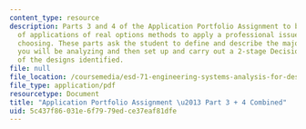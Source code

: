 ```yaml
---
content_type: resource
description: Parts 3 and 4 of the Application Portfolio Assignment to build a suite
  of applications of real options methods to apply a professional issue of your own
  choosing. These parts ask the student to define and describe the major system concepts
  you will be analyzing and then set up and carry out a 2-stage Decision Analysis
  of the designs identified.
file: null
file_location: /coursemedia/esd-71-engineering-systems-analysis-for-design-fall-2008/5c437f86031e6f7979edce37eaf81dfe_ap_assn3_4.pdf
file_type: application/pdf
resourcetype: Document
title: "Application Portfolio Assignment \u2013 Part 3 + 4 Combined"
uid: 5c437f86-031e-6f79-79ed-ce37eaf81dfe
---
```

